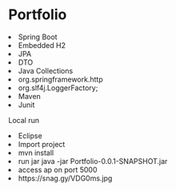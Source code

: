 # Portfolio
<li>Spring Boot
<li>Embedded H2
<li>JPA
<li>DTO
<li>Java Collections
<li>org.springframework.http 
<li>org.slf4j.LoggerFactory;
<li>Maven
<li>Junit

<p>Local run

<li>Eclipse 
<li>Import project
<li>mvn install
<li>run jar java -jar Portfolio-0.0.1-SNAPSHOT.jar
<li>access ap on port 5000
<li>https://snag.gy/VDG0ms.jpg

